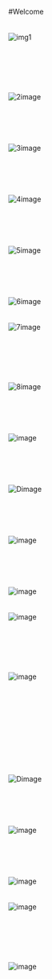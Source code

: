 #Welcome
<br>
<br>
<br>
<img src="path/to/your/image.jpg" alt="img1">
<br>
<br>
<br>
<br>
<br>
<br>
<br>
<img src="path/to/your/image.jpg" alt="2image">
<br>
<br>
<br>
<br>
<br>
<br>
<img src="path/to/your/image.jpg" alt="3image">
<br>
<br>
<br>
<br>
<br>
<br>
<img src="path/to/your/image.jpg" alt="4image">
<br>
<br>
<br>
<br>
<br>
<br>
<img src="path/to/your/image.jpg" alt="5image">
<br>
<br>
<br>
<br>
<br>
<br>
<img src="path/to/your/image.jpg" alt="6image">
<br>
<br>
<br>
<img src="path/to/your/image.jpg" alt="7image">
<br>
<br>
<br>
<br>
<br>
<br>
<br>
<img src="path/to/your/image.jpg" alt="8image">
<br>
<br>
<br>
<br>
<br>
<br>
<img src="path/to/your/image.jpg" alt="image">
<br>
<br>
<br>
<br>
<br>
<br>
<img src="path/to/your/image.jpg" alt="Dimage">
<br>
<br>
<br>
<br>
<br>
<br>
<img src="path/to/your/image.jpg" alt="image">
<br>
<br>
<br>
<br>
<br>
<br>
<img src="path/to/your/image.jpg" alt="image">
<br>
<br>
<br>
<img src="path/to/your/image.jpg" alt="image">
<br>
<br>
<br>
<br>
<br>
<br>
<br>
<img src="path/to/your/image.jpg" alt="image">
<br>
<br>
<br>
<br>
<br>
<br>
<br>
<br>
<br>
<br>
<br>
<br>
<img src="path/to/your/image.jpg" alt="Dimage">
<br>
<br>
<br>
<br>
<br>
<br>
<img src="path/to/your/image.jpg" alt="image">
<br>
<br>
<br>
<br>
<br>
<br>
<img src="path/to/your/image.jpg" alt="image">
<br>
<br>
<br>
<img src="path/to/your/image.jpg" alt="image">
<br>
<br>
<br>
<br>
<br>
<br>
<br>
<img src="path/to/your/image.jpg" alt="image">
<br>
<br>
<br>
<br>
<br>
<br>
